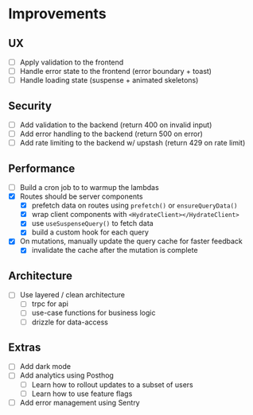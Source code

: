 # Improvements

## UX

- [ ] Apply validation to the frontend
- [ ] Handle error state to the frontend (error boundary + toast)
- [ ] Handle loading state (suspense + animated skeletons)

## Security

- [ ] Add validation to the backend (return 400 on invalid input)
- [ ] Add error handling to the backend (return 500 on error)
- [ ] Add rate limiting to the backend w/ upstash (return 429 on rate limit)

## Performance

- [ ] Build a cron job to to warmup the lambdas
- [x] Routes should be server components
  - [x] prefetch data on routes using `prefetch()` or `ensureQueryData()`
  - [x] wrap client components with `<HydrateClient></HydrateClient>`
  - [x] use `useSuspenseQuery()` to fetch data
  - [x] build a custom hook for each query
- [x] On mutations, manually update the query cache for faster feedback
  - [x] invalidate the cache after the mutation is complete

## Architecture

- [ ] Use layered / clean architecture
  - [ ] trpc for api
  - [ ] use-case functions for business logic
  - [ ] drizzle for data-access

## Extras

- [ ] Add dark mode
- [ ] Add analytics using Posthog
  - [ ] Learn how to rollout updates to a subset of users
  - [ ] Learn how to use feature flags
- [ ] Add error management using Sentry
